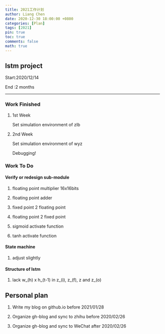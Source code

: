 ```yaml
---
title: 2021工作计划
author: Liang Chen
date: 2020-12-30 18:00:00 +0800
categories: [Plan]
tags: [2021]
pin: true
toc: true
comments: false
math: true
---
```


<head>
    <script src="https://cdn.mathjax.org/mathjax/latest/MathJax.js?config=TeX-AMS-MML_HTMLorMML" type="text/javascript"></script>
    <script type="text/x-mathjax-config">
        MathJax.Hub.Config({
            tex2jax: {
            skipTags: ['script', 'noscript', 'style', 'textarea', 'pre'],
            inlineMath: [['$','$']]
            }
        });
    </script>
</head>

## lstm project

Start:2020/12/14

End  :2 months

---------------------

### Work Finished

1. 1st Week

    Set simulation environment of zlb

2. 2nd Week

    Set simulation environment of wyz

    Debugging!

### Work To Do

#### Verify or redesign sub-module 

1. floating point multiplier 16x16bits

2. floating point adder

3. fixed point 2 floating point

4. floating point 2 fixed point

5. sigmoid activate function

6. tanh activate function

#### State machine

1. adjust slightly


#### Structure of lstm

1. lack w_(h) x h_(t-1) in z_(i), z_(f), z and z_(o)

## Personal plan

1. Write my blog on github.io before 2021/01/28 

2. Organize gh-blog and sync to zhihu before 2020/02/26

3. Organize gh-blog and sync to WeChat after 2020/02/26

